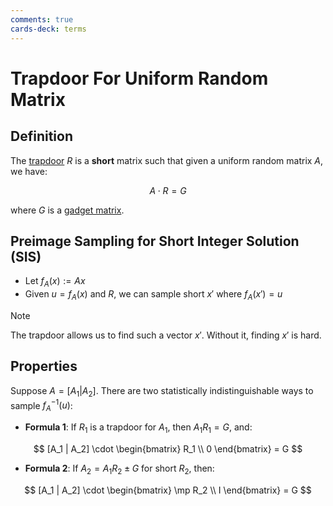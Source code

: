 ```yaml
---
comments: true
cards-deck: terms
---
```


# Trapdoor For Uniform Random Matrix

## Definition []()

The [trapdoor](trapdoor.md) $R$ is a **short** matrix such that given a uniform random matrix $A$, we have:

$$A \cdot R = G$$

where $G$ is a [gadget matrix](gadget_matrix.md).

[](1724491879755)

## Preimage Sampling for Short Integer Solution (SIS)

- Let $f_A(x) := Ax$
- Given $u = f_A(x)$ and $R$, we can sample short $x'$ where $f_A(x') = u$

> [!NOTE]
> The trapdoor allows us to find such a vector $x'$. Without it, finding $x'$ is hard.

## Properties

Suppose $A = [A_1 | A_2]$. There are two statistically indistinguishable ways to sample $f_A^{-1}(u)$:

- **Formula 1**: If $R_1$ is a trapdoor for $A_1$, then $A_1 R_1 = G$, and:

$$
[A_1 | A_2] \cdot
\begin{bmatrix}
R_1 \\
0
\end{bmatrix}
= G
$$

- **Formula 2**: If $A_2 = A_1 R_2 \pm G$ for short $R_2$, then:

$$
[A_1 | A_2] \cdot
\begin{bmatrix}
\mp R_2 \\
I
\end{bmatrix}
= G
$$
